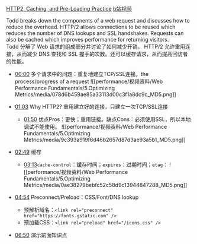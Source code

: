 [HTTP2, Caching, and Pre-Loading Practice](https://frontendmasters.com/courses/web-perf/http2-caching-and-pre-loading-practice/)
[b站视频](https://www.bilibili.com/video/BV1s34y1r7hB?p=25&vd_source=22af953ea4c09540ad1966711a2d53f0)

Todd breaks down the components of a web request and discusses how to reduce the overhead. HTTP/2 allows connections to be reused which reduces the number of DNS lookups and SSL handshakes. Requests can also be cached which improves performance for returning visitors.  
Todd 分解了 Web 请求的组成部分并讨论了如何减少开销。 HTTP/2 允许重用连接，从而减少 DNS 查找和 SSL 握手的次数。还可以缓存请求，从而提高回访者的性能。


- [00:00](https://www.bilibili.com/video/BV1s34y1r7hB?p=25&t=0.665653#t=0.67) 多个请求中的问题：重复地建立TCP/SSL连接。the process/progress of a request
![[performance/视频资料/Web Performance Fundamentals/5.Optimizing Metrics/media/078d6b459ae85a33113d00c3f1a8dc9c_MD5.png]]


- [01:03](https://www.bilibili.com/video/BV1s34y1r7hB?p=25&t=63.445588#t=01:03.45) Why HTTP2? 重用建立好的连接，只建立一次TCP/SSL连接
	- [01:50](https://www.bilibili.com/video/BV1s34y1r7hB?p=25&t=110.431364#t=01:50.43) 优点Pros：更快；重用链接。缺点Cons：必须使用SSL，所以本地调试不能使用。
![[performance/视频资料/Web Performance Fundamentals/5.Optimizing Metrics/media/9c393a919f6d46b2657d87d3ae93a5b1_MD5.png]]


- [02:49](https://www.bilibili.com/video/BV1s34y1r7hB?p=25&t=169.05026#t=02:49.05) 缓存
	- [03:13](https://www.bilibili.com/video/BV1s34y1r7hB?p=25&t=193.914995#t=03:13.91)`cache-control`：缓存时间；`expires`：过期时间；`etag`：
![[performance/视频资料/Web Performance Fundamentals/5.Optimizing Metrics/media/0ae38279bebfc52c58d9c13944847288_MD5.png]]


- [04:54](https://www.bilibili.com/video/BV1s34y1r7hB?p=25&t=294.375423#t=04:54.38) Preconnect/Preload：CSS/Font/DNS lookup
	- 预解析域名：`<link rel="preconnect" href="https://fonts.gstatic.com" />`
	- 预加载CSS：`<link rel="preload" href="/icons.css" />`

- [06:50](https://www.bilibili.com/video/BV1s34y1r7hB?p=25&t=410.325167#t=06:50.33) 演示前面知识点